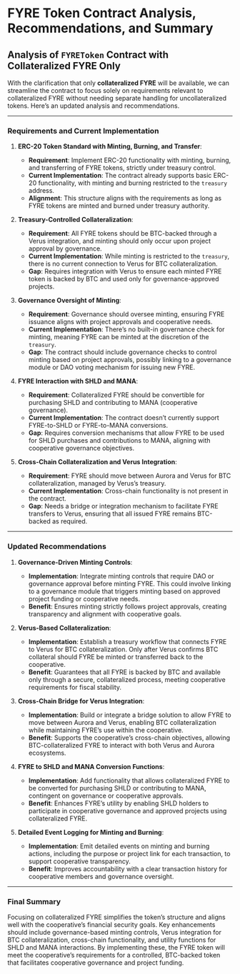 
# FYRE Token Contract Analysis, Recommendations, and Summary

## Analysis of `FYREToken` Contract with Collateralized FYRE Only

With the clarification that only **collateralized FYRE** will be available, we can streamline the contract to focus solely on requirements relevant to collateralized FYRE without needing separate handling for uncollateralized tokens. Here’s an updated analysis and recommendations.

---

### Requirements and Current Implementation

1. **ERC-20 Token Standard with Minting, Burning, and Transfer**:
   - **Requirement**: Implement ERC-20 functionality with minting, burning, and transferring of FYRE tokens, strictly under treasury control.
   - **Current Implementation**: The contract already supports basic ERC-20 functionality, with minting and burning restricted to the `treasury` address.
   - **Alignment**: This structure aligns with the requirements as long as FYRE tokens are minted and burned under treasury authority.

2. **Treasury-Controlled Collateralization**:
   - **Requirement**: All FYRE tokens should be BTC-backed through a Verus integration, and minting should only occur upon project approval by governance.
   - **Current Implementation**: While minting is restricted to the `treasury`, there is no current connection to Verus for BTC collateralization.
   - **Gap**: Requires integration with Verus to ensure each minted FYRE token is backed by BTC and used only for governance-approved projects.

3. **Governance Oversight of Minting**:
   - **Requirement**: Governance should oversee minting, ensuring FYRE issuance aligns with project approvals and cooperative needs.
   - **Current Implementation**: There’s no built-in governance check for minting, meaning FYRE can be minted at the discretion of the `treasury`.
   - **Gap**: The contract should include governance checks to control minting based on project approvals, possibly linking to a governance module or DAO voting mechanism for issuing new FYRE.

4. **FYRE Interaction with SHLD and MANA**:
   - **Requirement**: Collateralized FYRE should be convertible for purchasing SHLD and contributing to MANA (cooperative governance).
   - **Current Implementation**: The contract doesn’t currently support FYRE-to-SHLD or FYRE-to-MANA conversions.
   - **Gap**: Requires conversion mechanisms that allow FYRE to be used for SHLD purchases and contributions to MANA, aligning with cooperative governance objectives.

5. **Cross-Chain Collateralization and Verus Integration**:
   - **Requirement**: FYRE should move between Aurora and Verus for BTC collateralization, managed by Verus’s treasury.
   - **Current Implementation**: Cross-chain functionality is not present in the contract.
   - **Gap**: Needs a bridge or integration mechanism to facilitate FYRE transfers to Verus, ensuring that all issued FYRE remains BTC-backed as required.

---

### Updated Recommendations

1. **Governance-Driven Minting Controls**:
   - **Implementation**: Integrate minting controls that require DAO or governance approval before minting FYRE. This could involve linking to a governance module that triggers minting based on approved project funding or cooperative needs.
   - **Benefit**: Ensures minting strictly follows project approvals, creating transparency and alignment with cooperative goals.

2. **Verus-Based Collateralization**:
   - **Implementation**: Establish a treasury workflow that connects FYRE to Verus for BTC collateralization. Only after Verus confirms BTC collateral should FYRE be minted or transferred back to the cooperative.
   - **Benefit**: Guarantees that all FYRE is backed by BTC and available only through a secure, collateralized process, meeting cooperative requirements for fiscal stability.

3. **Cross-Chain Bridge for Verus Integration**:
   - **Implementation**: Build or integrate a bridge solution to allow FYRE to move between Aurora and Verus, enabling BTC collateralization while maintaining FYRE’s use within the cooperative.
   - **Benefit**: Supports the cooperative’s cross-chain objectives, allowing BTC-collateralized FYRE to interact with both Verus and Aurora ecosystems.

4. **FYRE to SHLD and MANA Conversion Functions**:
   - **Implementation**: Add functionality that allows collateralized FYRE to be converted for purchasing SHLD or contributing to MANA, contingent on governance or cooperative approvals.
   - **Benefit**: Enhances FYRE’s utility by enabling SHLD holders to participate in cooperative governance and approved projects using collateralized FYRE.

5. **Detailed Event Logging for Minting and Burning**:
   - **Implementation**: Emit detailed events on minting and burning actions, including the purpose or project link for each transaction, to support cooperative transparency.
   - **Benefit**: Improves accountability with a clear transaction history for cooperative members and governance oversight.

---

### Final Summary

Focusing on collateralized FYRE simplifies the token’s structure and aligns well with the cooperative’s financial security goals. Key enhancements should include governance-based minting controls, Verus integration for BTC collateralization, cross-chain functionality, and utility functions for SHLD and MANA interactions. By implementing these, the FYRE token will meet the cooperative’s requirements for a controlled, BTC-backed token that facilitates cooperative governance and project funding.

